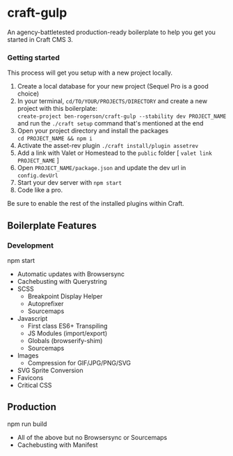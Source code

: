 # craft-gulp

An agency-battletested production-ready boilerplate to help you get you started in Craft CMS 3.


### Getting started

This process will get you setup with a new project locally.

1. Create a local database for your new project (Sequel Pro is a good choice)
2. In your terminal, `cd/TO/YOUR/PROJECTS/DIRECTORY` and create a new project
with this boilerplate:<br>
`create-project ben-rogerson/craft-gulp --stability dev PROJECT_NAME`<br>
and run the `./craft setup` command that՚s mentioned at the end
3. Open your project directory and install the packages<br>
`cd PROJECT_NAME && npm i`
4. Activate the asset-rev plugin `./craft install/plugin assetrev`
5. Add a link with Valet or Homestead to the `public` folder [ `valet link PROJECT_NAME` ]
6. Open `PROJECT_NAME/package.json` and update the dev url in `config.devUrl`
7. Start your dev server with `npm start`
8. Code like a pro.

Be sure to enable the rest of the installed plugins within Craft.


## Boilerplate Features

### Development

npm start

- Automatic updates with Browsersync
- Cachebusting with Querystring
- SCSS
    - Breakpoint Display Helper
    - Autoprefixer
    - Sourcemaps
- Javascript
    - First class ES6+ Transpiling
    - JS Modules (import/export)
    - Globals (browserify-shim)
    - Sourcemaps
- Images
    - Compression for GIF/JPG/PNG/SVG
- SVG Sprite Conversion
- Favicons
- Critical CSS

## Production

npm run build

- All of the above but no Browsersync or Sourcemaps
- Cachebusting with Manifest